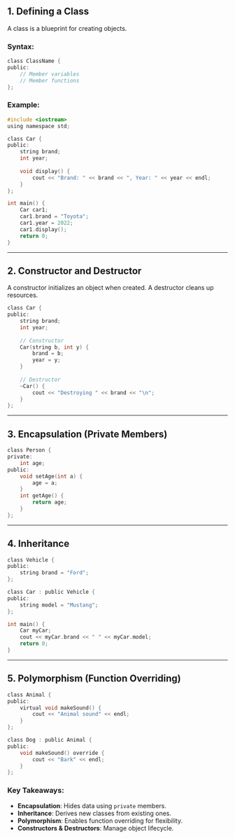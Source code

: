 ## 1. Defining a Class
A class is a blueprint for creating objects.

### Syntax:
```c
class ClassName {
public:
    // Member variables
    // Member functions
};
```

### Example:
```c
#include <iostream>
using namespace std;

class Car {
public:
    string brand;
    int year;
    
    void display() {
        cout << "Brand: " << brand << ", Year: " << year << endl;
    }
};

int main() {
    Car car1;
    car1.brand = "Toyota";
    car1.year = 2022;
    car1.display();
    return 0;
}
```

---

## 2. Constructor and Destructor
A constructor initializes an object when created. A destructor cleans up resources.

```c
class Car {
public:
    string brand;
    int year;
    
    // Constructor
    Car(string b, int y) {
        brand = b;
        year = y;
    }
    
    // Destructor
    ~Car() {
        cout << "Destroying " << brand << "\n";
    }
};
```

---

## 3. Encapsulation (Private Members)
```c
class Person {
private:
    int age;
public:
    void setAge(int a) {
        age = a;
    }
    int getAge() {
        return age;
    }
};
```

---

## 4. Inheritance
```c
class Vehicle {
public:
    string brand = "Ford";
};

class Car : public Vehicle {
public:
    string model = "Mustang";
};

int main() {
    Car myCar;
    cout << myCar.brand << " " << myCar.model;
    return 0;
}
```

---

## 5. Polymorphism (Function Overriding)
```c
class Animal {
public:
    virtual void makeSound() {
        cout << "Animal sound" << endl;
    }
};

class Dog : public Animal {
public:
    void makeSound() override {
        cout << "Bark" << endl;
    }
};
```

### Key Takeaways:
- **Encapsulation**: Hides data using `private` members.
- **Inheritance**: Derives new classes from existing ones.
- **Polymorphism**: Enables function overriding for flexibility.
- **Constructors & Destructors**: Manage object lifecycle.

